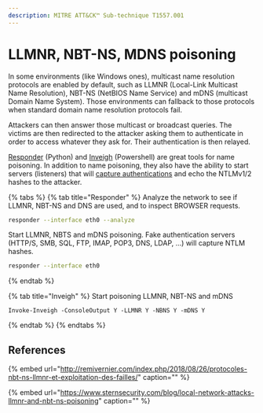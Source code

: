 ```yaml
---
description: MITRE ATT&CK™ Sub-technique T1557.001
---
```


# LLMNR, NBT-NS, MDNS poisoning

In some environments \(like Windows ones\), multicast name resolution protocols are enabled by default, such as LLMNR \(Local-Link Multicast Name Resolution\), NBT-NS \(NetBIOS Name Service\) and mDNS \(multicast Domain Name System\). Those environments can fallback to those protocols when standard domain name resolution protocols fail.

Attackers can then answer those multicast or broadcast queries. The victims are then redirected to the attacker asking them to authenticate in order to access whatever they ask for. Their authentication is then relayed.

[Responder](https://github.com/SpiderLabs/Responder) \(Python\) and [Inveigh](https://github.com/Kevin-Robertson/Inveigh) \(Powershell\) are great tools for name poisoning. In addition to name poisoning, they also have the ability to start servers \(listeners\) that will [capture authentications](../abusing-lm-and-ntlm/capturing-hashes.md) and echo the NTLMv1/2 hashes to the attacker.

{% tabs %}
{% tab title="Responder" %}
Analyze the network to see if LLMNR, NBT-NS and DNS are used, and to inspect BROWSER requests.

```bash
responder --interface eth0 --analyze
```

Start LLMNR, NBTS and mDNS poisoning. Fake authentication servers \(HTTP/S, SMB, SQL, FTP, IMAP, POP3, DNS, LDAP, ...\) will capture NTLM hashes.

```bash
responder --interface eth0
```
{% endtab %}

{% tab title="Inveigh" %}
Start poisoning LLMNR, NBT-NS and mDNS

```text
Invoke-Inveigh -ConsoleOutput Y -LLMNR Y -NBNS Y -mDNS Y
```
{% endtab %}
{% endtabs %}

## References

{% embed url="http://remivernier.com/index.php/2018/08/26/protocoles-nbt-ns-llmnr-et-exploitation-des-failles/" caption="" %}

{% embed url="https://www.sternsecurity.com/blog/local-network-attacks-llmnr-and-nbt-ns-poisoning" caption="" %}

